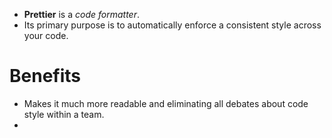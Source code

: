 - **Prettier** is a *code formatter*.
- Its primary purpose is to automatically enforce a consistent style across your code.
# Benefits
- Makes it much more readable and eliminating all debates about code style within a team.
- 